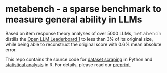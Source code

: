# metabench - a sparse benchmark to measure general ability in LLMs
Based on item response theory analyses of over 5000 LLMs, 𝚖𝚎𝚝𝚊𝚋𝚎𝚗𝚌𝚑 distills the [Open LLM Leaderboard 1](https://huggingface.co/spaces/open-llm-leaderboard-old/open_llm_leaderboard) to less than 3% of its original size, while being able to reconstruct the original score with 0.6% mean absolute error.

This repo contains the source code for [dataset scraping](scraping) in Python and [statistical analysis](analysis) in R. For details, please read our [preprint](https://arxiv.org/abs/2407.12844).
